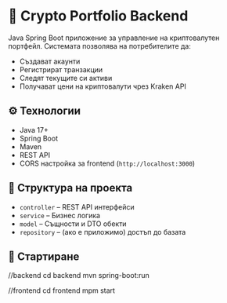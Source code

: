 # 💼 Crypto Portfolio Backend

Java Spring Boot приложение за управление на криптовалутен портфейл. Системата позволява на потребителите да:
- Създават акаунти
- Регистрират транзакции
- Следят текущите си активи
- Получават цени на криптовалути чрез Kraken API

## ⚙️ Технологии

- Java 17+
- Spring Boot
- Maven
- REST API
- CORS настройка за frontend (`http://localhost:3000`)

## 📁 Структура на проекта

- `controller` – REST API интерфейси
- `service` – Бизнес логика
- `model` – Същности и DTO обекти
- `repository` – (ако е приложимо) достъп до базата

## 🚀 Стартиране

//backend 
cd backend
mvn spring-boot:run

//frontend
cd frontend
mpm start
